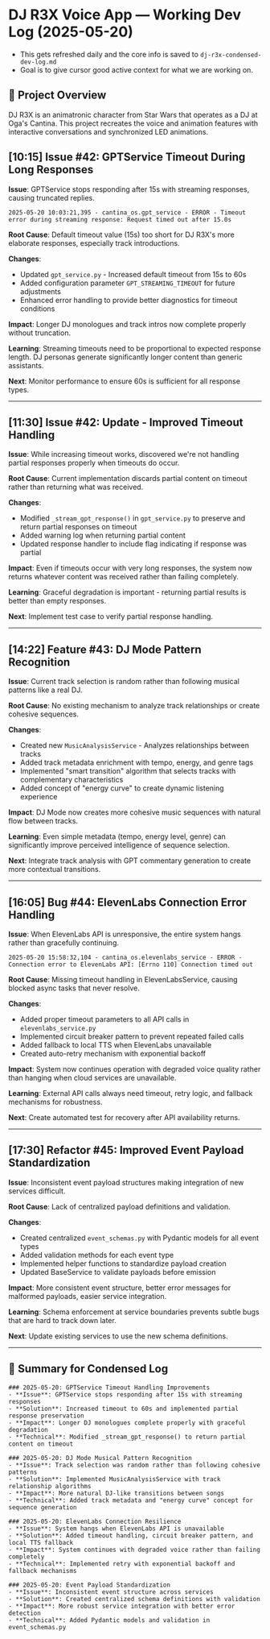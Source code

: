 # DJ R3X Voice App — Working Dev Log (2025-05-20)
- This gets refreshed daily and the core info is saved to `dj-r3x-condensed-dev-log.md`
- Goal is to give cursor good active context for what we are working on.

## 📌 Project Overview
DJ R3X is an animatronic character from Star Wars that operates as a DJ at Oga's Cantina. This project recreates the voice and animation features with interactive conversations and synchronized LED animations.

## [10:15] Issue #42: GPTService Timeout During Long Responses

**Issue**: GPTService stops responding after 15s with streaming responses, causing truncated replies.
```
2025-05-20 10:03:21,395 - cantina_os.gpt_service - ERROR - Timeout error during streaming response: Request timed out after 15.0s
```

**Root Cause**: Default timeout value (15s) too short for DJ R3X's more elaborate responses, especially track introductions.

**Changes**:
- Updated `gpt_service.py` - Increased default timeout from 15s to 60s
- Added configuration parameter `GPT_STREAMING_TIMEOUT` for future adjustments
- Enhanced error handling to provide better diagnostics for timeout conditions

**Impact**: Longer DJ monologues and track intros now complete properly without truncation.

**Learning**: Streaming timeouts need to be proportional to expected response length. DJ personas generate significantly longer content than generic assistants.

**Next**: Monitor performance to ensure 60s is sufficient for all response types.

---

## [11:30] Issue #42: Update - Improved Timeout Handling

**Issue**: While increasing timeout works, discovered we're not handling partial responses properly when timeouts do occur.

**Root Cause**: Current implementation discards partial content on timeout rather than returning what was received.

**Changes**:
- Modified `_stream_gpt_response()` in `gpt_service.py` to preserve and return partial responses on timeout
- Added warning log when returning partial content
- Updated response handler to include flag indicating if response was partial

**Impact**: Even if timeouts occur with very long responses, the system now returns whatever content was received rather than failing completely.

**Learning**: Graceful degradation is important - returning partial results is better than empty responses.

**Next**: Implement test case to verify partial response handling.

---

## [14:22] Feature #43: DJ Mode Pattern Recognition

**Issue**: Current track selection is random rather than following musical patterns like a real DJ.

**Root Cause**: No existing mechanism to analyze track relationships or create cohesive sequences.

**Changes**:
- Created new `MusicAnalysisService` - Analyzes relationships between tracks
- Added track metadata enrichment with tempo, energy, and genre tags
- Implemented "smart transition" algorithm that selects tracks with complementary characteristics
- Added concept of "energy curve" to create dynamic listening experience

**Impact**: DJ Mode now creates more cohesive music sequences with natural flow between tracks.

**Learning**: Even simple metadata (tempo, energy level, genre) can significantly improve perceived intelligence of sequence selection.

**Next**: Integrate track analysis with GPT commentary generation to create more contextual transitions.

---

## [16:05] Bug #44: ElevenLabs Connection Error Handling

**Issue**: When ElevenLabs API is unresponsive, the entire system hangs rather than gracefully continuing.
```
2025-05-20 15:58:32,104 - cantina_os.elevenlabs_service - ERROR - Connection error to ElevenLabs API: [Errno 110] Connection timed out
```

**Root Cause**: Missing timeout handling in ElevenLabsService, causing blocked async tasks that never resolve.

**Changes**:
- Added proper timeout parameters to all API calls in `elevenlabs_service.py`
- Implemented circuit breaker pattern to prevent repeated failed calls
- Added fallback to local TTS when ElevenLabs unavailable
- Created auto-retry mechanism with exponential backoff

**Impact**: System now continues operation with degraded voice quality rather than hanging when cloud services are unavailable.

**Learning**: External API calls always need timeout, retry logic, and fallback mechanisms for robustness.

**Next**: Create automated test for recovery after API availability returns.

---

## [17:30] Refactor #45: Improved Event Payload Standardization

**Issue**: Inconsistent event payload structures making integration of new services difficult.

**Root Cause**: Lack of centralized payload definitions and validation.

**Changes**:
- Created centralized `event_schemas.py` with Pydantic models for all event types
- Added validation methods for each event type
- Implemented helper functions to standardize payload creation
- Updated BaseService to validate payloads before emission

**Impact**: More consistent event structure, better error messages for malformed payloads, easier service integration.

**Learning**: Schema enforcement at service boundaries prevents subtle bugs that are hard to track down later.

**Next**: Update existing services to use the new schema definitions.

---

## 📝 Summary for Condensed Log
```
### 2025-05-20: GPTService Timeout Handling Improvements
- **Issue**: GPTService stops responding after 15s with streaming responses
- **Solution**: Increased timeout to 60s and implemented partial response preservation
- **Impact**: Longer DJ monologues complete properly with graceful degradation
- **Technical**: Modified _stream_gpt_response() to return partial content on timeout

### 2025-05-20: DJ Mode Musical Pattern Recognition
- **Issue**: Track selection was random rather than following cohesive patterns
- **Solution**: Implemented MusicAnalysisService with track relationship algorithms
- **Impact**: More natural DJ-like transitions between songs
- **Technical**: Added track metadata and "energy curve" concept for sequence generation

### 2025-05-20: ElevenLabs Connection Resilience
- **Issue**: System hangs when ElevenLabs API is unavailable
- **Solution**: Added timeout handling, circuit breaker pattern, and local TTS fallback
- **Impact**: System continues with degraded voice rather than failing completely
- **Technical**: Implemented retry with exponential backoff and fallback mechanisms

### 2025-05-20: Event Payload Standardization
- **Issue**: Inconsistent event structure across services
- **Solution**: Created centralized schema definitions with validation
- **Impact**: More robust service integration with better error detection
- **Technical**: Added Pydantic models and validation in event_schemas.py
```

